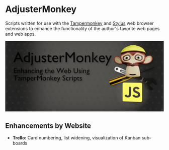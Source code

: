 # AdjusterMonkey
Scripts written for use with the [Tampermonkey](https://www.tampermonkey.net/) and [Stylus](https://add0n.com/stylus.html) web browser extensions to enhance the functionality of the author's favorite web pages and web apps.

![AdjusterMonkey Logo: Enhancing the Web Using TamperMonkey Scripts.](https://github.com/invokeImmediately/AdjusterMonkey/blob/main/adjuster-monkey_project-hero-banner_1920w855h.jpg)

## Enhancements by Website

- **Trello:** Card numbering, list widening, visualization of Kanban sub-boards
